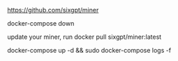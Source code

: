 https://github.com/sixgpt/miner


docker-compose down

update your miner, run docker pull sixgpt/miner:latest

docker-compose up -d && sudo docker-compose logs -f

